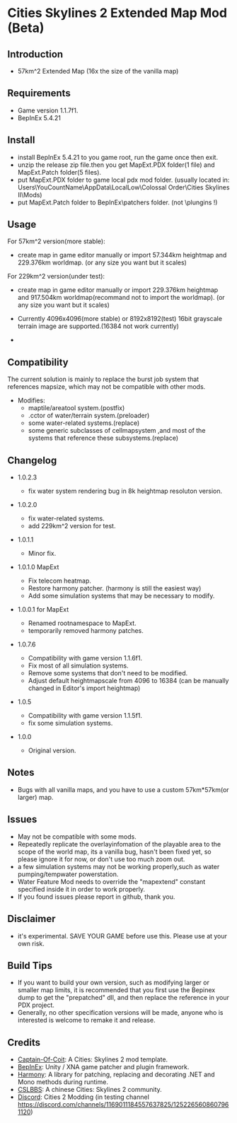 # Cities Skylines 2 Extended Map Mod (Beta)

## Introduction

- 57km^2 Extended Map (16x the size of the vanilla map)

## Requirements

- Game version 1.1.7f1.
- BepInEx 5.4.21

## Install

- install BepInEx 5.4.21 to you game root, run the game once then exit.
- unzip the release zip file.then you get MapExt.PDX folder(1 file) and MapExt.Patch folder(5 files).
- put MapExt.PDX folder to game local pdx mod folder. (usually located in: Users\YouCountName\AppData\LocalLow\Colossal Order\Cities Skylines II\Mods)
- put MapExt.Patch folder to BepInEx\patchers folder. (not \plungins !)

## Usage
For 57km^2 version(more stable):
- create map in game editor manually or import 57.344km heightmap and 229.376km worldmap. (or any size you want but it scales)

For 229km^2 version(under test):
- create map in game editor manually or import 229.376km heightmap and 917.504km worldmap(recommand not to import the worldmap). (or any size you want but it scales)

- Currently 4096x4096(more stable) or 8192x8192(test) 16bit grayscale terrain image are supported.(16384 not work currently)
- 

## Compatibility
The current solution is mainly to replace the burst job system that references mapsize, which may not be compatible with other mods.
- Modifies:
	- maptile/areatool system.(postfix)
	- .cctor of water/terrain system.(preloader)
 	- some water-related systems.(replace)
	- some generic subclasses of cellmapsystem ,and most of the systems that reference these subsystems.(replace)

## Changelog
- 1.0.2.3
	- fix water system rendering bug in 8k heightmap resoluton version.

- 1.0.2.0
    - fix water-related systems.
  	- add 229km^2 version for test. 

- 1.0.1.1
	- Minor fix.

- 1.0.1.0 MapExt
	- Fix telecom heatmap.
	- Restore harmony patcher. (harmony is still the easiest way)
	- Add some simulation systems that may be necessary to modify.

- 1.0.0.1 for MapExt
	- Renamed rootnamespace to MapExt.
	- temporarily removed harmony patches.

- 1.0.7.6
	- Compatibility with game version 1.1.6f1.
	- Fix most of all simulation systems.
	- Remove some systems that don't need to be modified.
	- Adjust default heightmapscale from 4096 to 16384 (can be manually changed in Editor's import heightmap)

- 1.0.5
	- Compatibility with game version 1.1.5f1.
	- fix some simulation systems.

- 1.0.0
	- Original version.  
  
## Notes
 - Bugs with all vanilla maps, and you have to use a custom 57km*57km(or larger) map.

## Issues
- May not be compatible with some mods.
- Repeatedly replicate the overlayinfomation of the playable area to the scope of the world map, its a vanilla bug, hasn't been fixed yet, so please ignore it for now, or don't use too much zoom out.
- a few simulation systems may not be working properly,such as water pumping/tempwater powerstation.
- Water Feature Mod needs to override the "mapextend" constant specified inside it in order to work properly.
- If you found issues please report in github, thank you.

## Disclaimer

- it's experimental. SAVE YOUR GAME before use this. Please use at your own risk.

## Build Tips
- If you want to build your own version, such as modifying larger or smaller map limits, it is recommended that you first use the Bepinex dump to get the "prepatched" dll, and then replace the reference in your PDX project.
- Generally, no other specification versions will be made, anyone who is interested is welcome to remake it and release.

## Credits

- [Captain-Of-Coit](https://github.com/Captain-Of-Coit/cities-skylines-2-mod-template): A Cities: Skylines 2 mod template.
- [BepInEx](https://github.com/BepInEx/BepInEx): Unity / XNA game patcher and plugin framework.
- [Harmony](https://github.com/pardeike/Harmony): A library for patching, replacing and decorating .NET and Mono methods during runtime.
- [CSLBBS](https://www.cslbbs.net): A chinese Cities: Skylines 2 community.
- [Discord](https://discord.gg/ABrJqdZJNE): Cities 2 Modding (in testing channel https://discord.com/channels/1169011184557637825/1252265608607961120)
